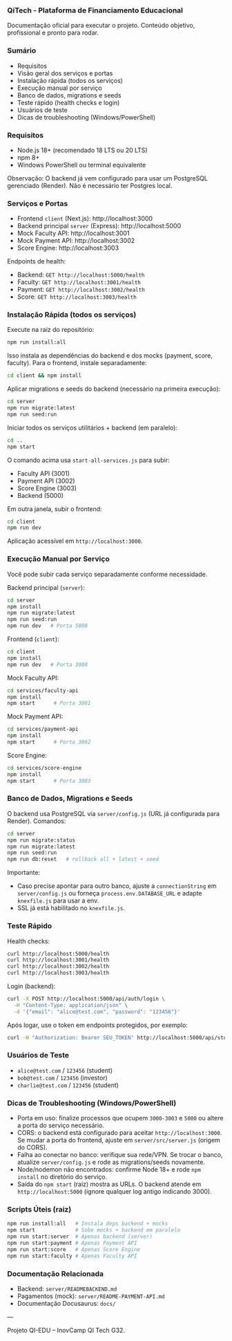 ### QiTech - Plataforma de Financiamento Educacional

Documentação oficial para executar o projeto. Conteúdo objetivo, profissional e pronto para rodar.

### Sumário

- Requisitos
- Visão geral dos serviços e portas
- Instalação rápida (todos os serviços)
- Execução manual por serviço
- Banco de dados, migrations e seeds
- Teste rápido (health checks e login)
- Usuários de teste
- Dicas de troubleshooting (Windows/PowerShell)

### Requisitos

- Node.js 18+ (recomendado 18 LTS ou 20 LTS)
- npm 8+
- Windows PowerShell ou terminal equivalente

Observação: O backend já vem configurado para usar um PostgreSQL gerenciado (Render). Não é necessário ter Postgres local.

### Serviços e Portas

- Frontend `client` (Next.js): http://localhost:3000
- Backend principal `server` (Express): http://localhost:5000
- Mock Faculty API: http://localhost:3001
- Mock Payment API: http://localhost:3002
- Score Engine: http://localhost:3003

Endpoints de health:

- Backend: `GET http://localhost:5000/health`
- Faculty: `GET http://localhost:3001/health`
- Payment: `GET http://localhost:3002/health`
- Score: `GET http://localhost:3003/health`

### Instalação Rápida (todos os serviços)

Execute na raiz do repositório:

```bash
npm run install:all
```

Isso instala as dependências do backend e dos mocks (payment, score, faculty). Para o frontend, instale separadamente:

```bash
cd client && npm install
```

Aplicar migrations e seeds do backend (necessário na primeira execução):

```bash
cd server
npm run migrate:latest
npm run seed:run
```

Iniciar todos os serviços utilitários + backend (em paralelo):

```bash
cd ..
npm start
```

O comando acima usa `start-all-services.js` para subir:

- Faculty API (3001)
- Payment API (3002)
- Score Engine (3003)
- Backend (5000)

Em outra janela, subir o frontend:

```bash
cd client
npm run dev
```

Aplicação acessível em `http://localhost:3000`.

### Execução Manual por Serviço

Você pode subir cada serviço separadamente conforme necessidade.

Backend principal (`server`):

```bash
cd server
npm install
npm run migrate:latest
npm run seed:run
npm run dev   # Porta 5000
```

Frontend (`client`):

```bash
cd client
npm install
npm run dev   # Porta 3000
```

Mock Faculty API:

```bash
cd services/faculty-api
npm install
npm start      # Porta 3001
```

Mock Payment API:

```bash
cd services/payment-api
npm install
npm start      # Porta 3002
```

Score Engine:

```bash
cd services/score-engine
npm install
npm start      # Porta 3003
```

### Banco de Dados, Migrations e Seeds

O backend usa PostgreSQL via `server/config.js` (URL já configurada para Render). Comandos:

```bash
cd server
npm run migrate:status
npm run migrate:latest
npm run seed:run
npm run db:reset   # rollback all + latest + seed
```

Importante:

- Caso precise apontar para outro banco, ajuste a `connectionString` em `server/config.js` ou forneça `process.env.DATABASE_URL` e adapte `knexfile.js` para usar a env.
- SSL já está habilitado no `knexfile.js`.

### Teste Rápido

Health checks:

```bash
curl http://localhost:5000/health
curl http://localhost:3001/health
curl http://localhost:3002/health
curl http://localhost:3003/health
```

Login (backend):

```bash
curl -X POST http://localhost:5000/api/auth/login \
  -H "Content-Type: application/json" \
  -d '{"email": "alice@test.com", "password": "123456"}'
```

Após logar, use o token em endpoints protegidos, por exemplo:

```bash
curl -H "Authorization: Bearer SEU_TOKEN" http://localhost:5000/api/students/profile
```

### Usuários de Teste

- `alice@test.com` / `123456` (student)
- `bob@test.com` / `123456` (investor)
- `charlie@test.com` / `123456` (student)

### Dicas de Troubleshooting (Windows/PowerShell)

- Porta em uso: finalize processos que ocupem `3000-3003` e `5000` ou altere a porta do serviço necessário.
- CORS: o backend está configurado para aceitar `http://localhost:3000`. Se mudar a porta do frontend, ajuste em `server/src/server.js` (origem do CORS).
- Falha ao conectar no banco: verifique sua rede/VPN. Se trocar o banco, atualize `server/config.js` e rode as migrations/seeds novamente.
- Node/nodemon não encontrados: confirme Node 18+ e rode `npm install` no diretório do serviço.
- Saída do `npm start` (raiz) mostra as URLs. O backend atende em `http://localhost:5000` (ignore qualquer log antigo indicando 3000).

### Scripts Úteis (raiz)

```bash
npm run install:all   # Instala deps backend + mocks
npm start             # Sobe mocks + backend em paralelo
npm run start:server  # Apenas backend (server)
npm run start:payment # Apenas Payment API
npm run start:score   # Apenas Score Engine
npm run start:faculty # Apenas Faculty API
```

### Documentação Relacionada

- Backend: `server/READMEBACKEND.md`
- Pagamentos (mock): `server/README-PAYMENT-API.md`
- Documentação Docusaurus: `docs/`

—

Projeto QI-EDU – InovCamp QI Tech G32.
